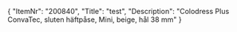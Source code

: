{
  "ItemNr": "200840",
  "Title": "test",
  "Description": "Colodress Plus ConvaTec, sluten häftpåse, Mini, beige, hål 38 mm"
}